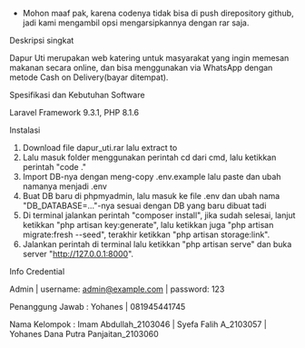 * Mohon maaf pak, karena codenya tidak bisa di push direpository github, jadi kami mengambil opsi mengarsipkannya dengan rar saja.

Deskripsi singkat

Dapur Uti merupakan web katering untuk masyarakat yang ingin memesan makanan secara online, dan bisa menggunakan via WhatsApp dengan metode Cash on Delivery(bayar ditempat).

Spesifikasi dan Kebutuhan Software

Laravel Framework 9.3.1, PHP 8.1.6

Instalasi

1. Download file dapur_uti.rar lalu extract to
2. Lalu masuk folder menggunakan perintah cd dari cmd, lalu ketikkan perintah "code ."
3. Import DB-nya dengan meng-copy .env.example lalu paste dan ubah namanya menjadi .env
4. Buat DB baru di phpmyadmin, lalu masuk ke file .env dan ubah nama "DB_DATABASE=..."-nya sesuai dengan DB yang baru dibuat tadi
5. Di terminal jalankan perintah "composer install", jika sudah selesai, lanjut ketikkan "php artisan key:generate", lalu ketikkan juga "php artisan migrate:fresh --seed", terakhir ketikkan "php artisan storage:link".
6. Jalankan perintah di terminal lalu ketikkan "php artisan serve" dan buka server "http://127.0.0.1:8000".

Info Credential

Admin | username: admin@example.com | password: 123

Penanggung Jawab : Yohanes | 081945441745

Nama Kelompok : Imam Abdullah_2103046 | Syefa Falih A_2103057 | Yohanes Dana Putra Panjaitan_2103060
